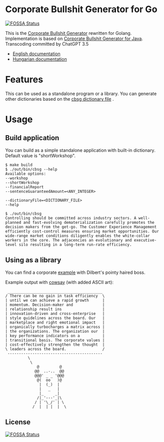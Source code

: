 # Corporate Bullshit Generator for Go
[![FOSSA Status](https://app.fossa.com/api/projects/git%2Bgithub.com%2Flsmhun%2Fcbsg-go.svg?type=shield)](https://app.fossa.com/projects/git%2Bgithub.com%2Flsmhun%2Fcbsg-go?ref=badge_shield)


This is the [Corporate Bullshit Generator](http://cbsg.sf.net/) rewritten for Golang.
Implementation is based on [Corporate Bullshit Generator for Java](https://github.com/lsmhun/cbsg-java).
Transcoding committed by ChatGPT 3.5

* [English documentation](./docs/desc_en.md)
* [Hungarian documentation](./docs/desc_hu.md)

# Features

This can be used as a standalone program or a library. You can generate other dictionaries based
on the [cbsg dictionary file](./dict/en/cbsg_dictionary.csv) .

# Usage

## Build application
You can build as a simple standalone application with built-in dictionary.
Default value is "shortWorkshop".
```shell
$ make build
$ ./out/bin/cbsg --help
Available options:
--workshop
--shortWorkshop
--financialReport
--sentenceGuaranteedAmount=<ANY_INTEGER>

--dictionaryFile=<DICTIONARY_FILE>
--help
```
```
$ ./out/bin/cbsg
Controlling should be committed across industry sectors. A well-planned and fast-evolving dematerialization carefully promotes the decision makers from the get-go. The Customer Experience Management efficiently cost-control measures ensuring market opportunities. Our wide-range market conditions diligently enables the white-collar workers in the core. The adjacencies an evolutionary and executive-level silo resulting in a long-term run-rate efficiency.

```
## Using as a library
You can find a corporate [example](./examples/basic/main.go) with Dilbert's pointy haired boss.

Example output with [cowsay](https://github.com/Code-Hex/Neo-cowsay) (with added ASCII art):
```
 __________________________________________ 
/ There can be no gain in task efficiency  \
| until we can achieve a rapid growth      |
| momentum. Decision-maker and             |
| relationship result ins                  |
| innovation-driven and cross-enterprise   |
| style guidelines across the board. Our   |
| marketplace and right emotional impact   |
| organically turbocharges a matrix across |
| the organizations. The organization our  |
| key performance indicators on a          |
| transitional basis. The corporate values |
| cost-effectively strengthen the thought  |
\ leaders across the board.                /
 ------------------------------------------
          \
           \
              @         @
             @@  ..-..  @@
             @@@' _ _ '@@@
              @(  oo   )@
               |  (_)  |
               |   _   |
               |_     _|
              /|_'---'_|\
             / | '\_/' | \
            /  |  | |  |  \
```


## License
[![FOSSA Status](https://app.fossa.com/api/projects/git%2Bgithub.com%2Flsmhun%2Fcbsg-go.svg?type=large)](https://app.fossa.com/projects/git%2Bgithub.com%2Flsmhun%2Fcbsg-go?ref=badge_large)